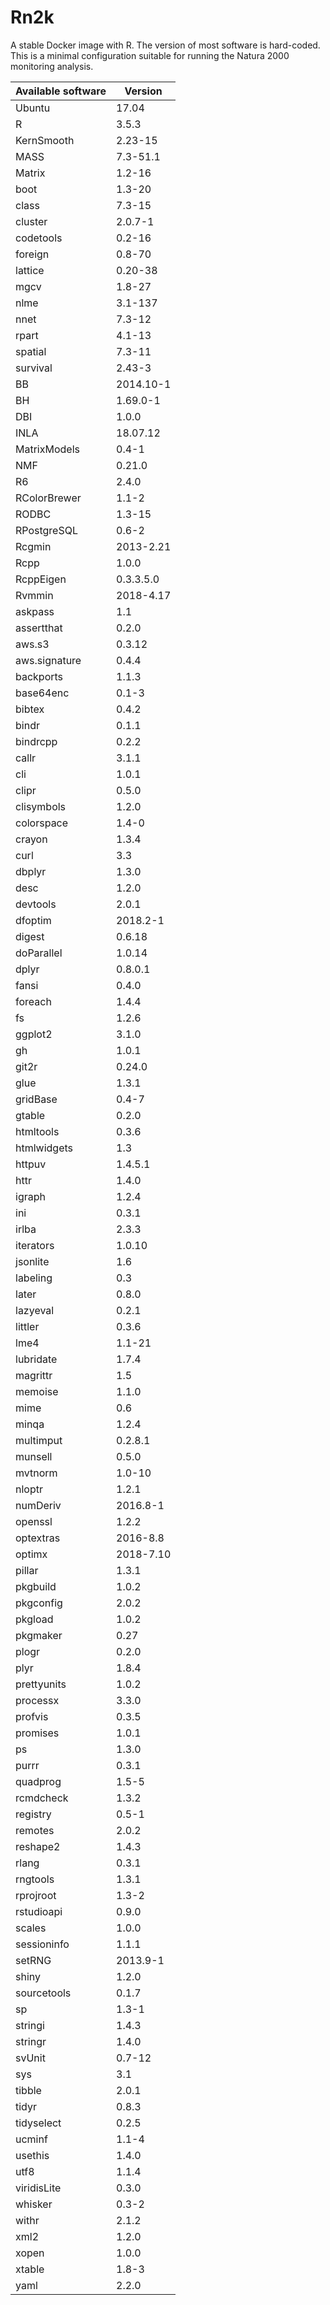 # Rn2k
A stable Docker image with R. The version of most software is hard-coded. This is a minimal configuration suitable for running the Natura 2000 monitoring analysis.

| Available software | Version         |
| ------------------ | --------------- |
|             Ubuntu |           17.04 |
|                  R |           3.5.3 | 
|         KernSmooth |         2.23-15 | 
|               MASS |        7.3-51.1 | 
|             Matrix |          1.2-16 | 
|               boot |          1.3-20 | 
|              class |          7.3-15 | 
|            cluster |         2.0.7-1 | 
|          codetools |          0.2-16 | 
|            foreign |          0.8-70 | 
|            lattice |         0.20-38 | 
|               mgcv |          1.8-27 | 
|               nlme |         3.1-137 | 
|               nnet |          7.3-12 | 
|              rpart |          4.1-13 | 
|            spatial |          7.3-11 | 
|           survival |          2.43-3 | 
|                 BB |       2014.10-1 | 
|                 BH |        1.69.0-1 | 
|                DBI |           1.0.0 | 
|               INLA |        18.07.12 | 
|       MatrixModels |           0.4-1 | 
|                NMF |          0.21.0 | 
|                 R6 |           2.4.0 | 
|       RColorBrewer |           1.1-2 | 
|              RODBC |          1.3-15 | 
|        RPostgreSQL |           0.6-2 | 
|             Rcgmin |       2013-2.21 | 
|               Rcpp |           1.0.0 | 
|          RcppEigen |       0.3.3.5.0 | 
|             Rvmmin |       2018-4.17 | 
|            askpass |             1.1 | 
|         assertthat |           0.2.0 | 
|             aws.s3 |          0.3.12 | 
|      aws.signature |           0.4.4 | 
|          backports |           1.1.3 | 
|          base64enc |           0.1-3 | 
|             bibtex |           0.4.2 | 
|              bindr |           0.1.1 | 
|           bindrcpp |           0.2.2 | 
|              callr |           3.1.1 | 
|                cli |           1.0.1 | 
|              clipr |           0.5.0 | 
|         clisymbols |           1.2.0 | 
|         colorspace |           1.4-0 | 
|             crayon |           1.3.4 | 
|               curl |             3.3 | 
|             dbplyr |           1.3.0 | 
|               desc |           1.2.0 | 
|           devtools |           2.0.1 | 
|            dfoptim |        2018.2-1 | 
|             digest |          0.6.18 | 
|         doParallel |          1.0.14 | 
|              dplyr |         0.8.0.1 | 
|              fansi |           0.4.0 | 
|            foreach |           1.4.4 | 
|                 fs |           1.2.6 | 
|            ggplot2 |           3.1.0 | 
|                 gh |           1.0.1 | 
|              git2r |          0.24.0 | 
|               glue |           1.3.1 | 
|           gridBase |           0.4-7 | 
|             gtable |           0.2.0 | 
|          htmltools |           0.3.6 | 
|        htmlwidgets |             1.3 | 
|             httpuv |         1.4.5.1 | 
|               httr |           1.4.0 | 
|             igraph |           1.2.4 | 
|                ini |           0.3.1 | 
|              irlba |           2.3.3 | 
|          iterators |          1.0.10 | 
|           jsonlite |             1.6 | 
|           labeling |             0.3 | 
|              later |           0.8.0 | 
|           lazyeval |           0.2.1 | 
|            littler |           0.3.6 | 
|               lme4 |          1.1-21 | 
|          lubridate |           1.7.4 | 
|           magrittr |             1.5 | 
|            memoise |           1.1.0 | 
|               mime |             0.6 | 
|              minqa |           1.2.4 | 
|          multimput |         0.2.8.1 | 
|            munsell |           0.5.0 | 
|            mvtnorm |          1.0-10 | 
|             nloptr |           1.2.1 | 
|           numDeriv |        2016.8-1 | 
|            openssl |           1.2.2 | 
|          optextras |        2016-8.8 | 
|             optimx |       2018-7.10 | 
|             pillar |           1.3.1 | 
|           pkgbuild |           1.0.2 | 
|          pkgconfig |           2.0.2 | 
|            pkgload |           1.0.2 | 
|           pkgmaker |            0.27 | 
|              plogr |           0.2.0 | 
|               plyr |           1.8.4 | 
|        prettyunits |           1.0.2 | 
|           processx |           3.3.0 | 
|            profvis |           0.3.5 | 
|           promises |           1.0.1 | 
|                 ps |           1.3.0 | 
|              purrr |           0.3.1 | 
|           quadprog |           1.5-5 | 
|          rcmdcheck |           1.3.2 | 
|           registry |           0.5-1 | 
|            remotes |           2.0.2 | 
|           reshape2 |           1.4.3 | 
|              rlang |           0.3.1 | 
|           rngtools |           1.3.1 | 
|          rprojroot |           1.3-2 | 
|         rstudioapi |           0.9.0 | 
|             scales |           1.0.0 | 
|        sessioninfo |           1.1.1 | 
|             setRNG |        2013.9-1 | 
|              shiny |           1.2.0 | 
|        sourcetools |           0.1.7 | 
|                 sp |           1.3-1 | 
|            stringi |           1.4.3 | 
|            stringr |           1.4.0 | 
|             svUnit |          0.7-12 | 
|                sys |             3.1 | 
|             tibble |           2.0.1 | 
|              tidyr |           0.8.3 | 
|         tidyselect |           0.2.5 | 
|             ucminf |           1.1-4 | 
|            usethis |           1.4.0 | 
|               utf8 |           1.1.4 | 
|        viridisLite |           0.3.0 | 
|            whisker |           0.3-2 | 
|              withr |           2.1.2 | 
|               xml2 |           1.2.0 | 
|              xopen |           1.0.0 | 
|             xtable |           1.8-3 | 
|               yaml |           2.2.0 | 
